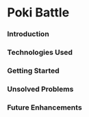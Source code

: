 <h1>Poki Battle</h1>

<h3>Introduction</h3>


<h3>Technologies Used</h3>



<h3>Getting Started</h3>



<h3>Unsolved Problems</h3>



<h3>Future Enhancements</h3>